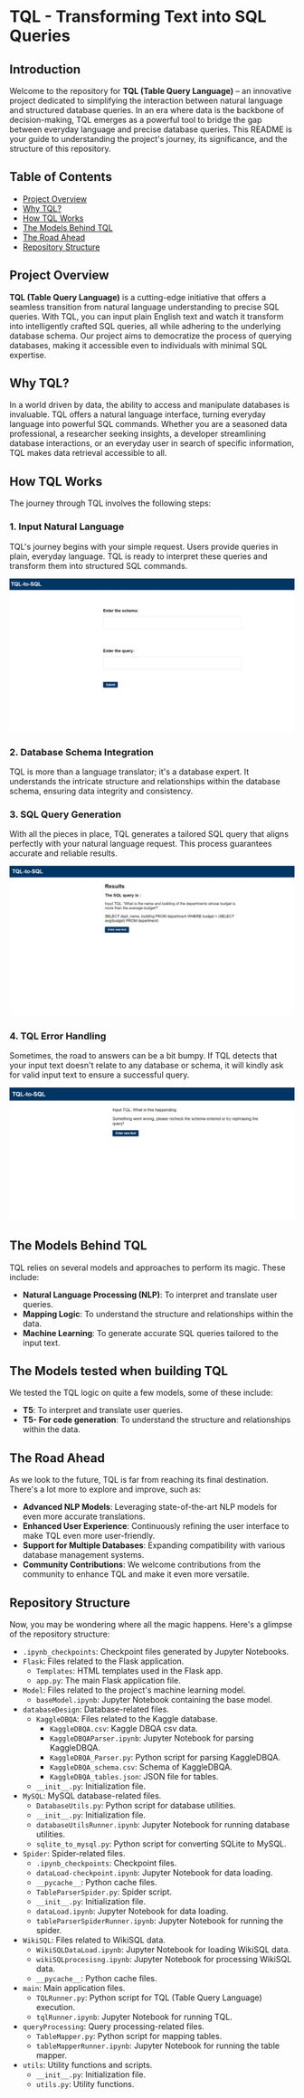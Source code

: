 # TQL - Transforming Text into SQL Queries

## Introduction

Welcome to the repository for **TQL (Table Query Language)** – an innovative project dedicated to simplifying the interaction between natural language and structured database queries. In an era where data is the backbone of decision-making, TQL emerges as a powerful tool to bridge the gap between everyday language and precise database queries. This README is your guide to understanding the project's journey, its significance, and the structure of this repository.

## Table of Contents

- [Project Overview](#project-overview)
- [Why TQL?](#why-tql)
- [How TQL Works](#how-tql-works)
- [The Models Behind TQL](#the-models-behind-tql)
- [The Road Ahead](#the-road-ahead)
- [Repository Structure](#repository-structure)

## Project Overview

**TQL (Table Query Language)** is a cutting-edge initiative that offers a seamless transition from natural language understanding to precise SQL queries. With TQL, you can input plain English text and watch it transform into intelligently crafted SQL queries, all while adhering to the underlying database schema. Our project aims to democratize the process of querying databases, making it accessible even to individuals with minimal SQL expertise.

## Why TQL?

In a world driven by data, the ability to access and manipulate databases is invaluable. TQL offers a natural language interface, turning everyday language into powerful SQL commands. Whether you are a seasoned data professional, a researcher seeking insights, a developer streamlining database interactions, or an everyday user in search of specific information, TQL makes data retrieval accessible to all.

## How TQL Works

The journey through TQL involves the following steps:

### 1. Input Natural Language

TQL's journey begins with your simple request. Users provide queries in plain, everyday language. TQL is ready to interpret these queries and transform them into structured SQL commands.

![TQL Initial UI](images/TQL-UI.jpeg)

### 2. Database Schema Integration

TQL is more than a language translator; it's a database expert. It understands the intricate structure and relationships within the database schema, ensuring data integrity and consistency.

### 3. SQL Query Generation

With all the pieces in place, TQL generates a tailored SQL query that aligns perfectly with your natural language request. This process guarantees accurate and reliable results.

![TQL Results](images/TQL-results.jpeg)

### 4. TQL Error Handling

Sometimes, the road to answers can be a bit bumpy. If TQL detects that your input text doesn't relate to any database or schema, it will kindly ask for valid input text to ensure a successful query.

![TQL Error Handling](images/TQL-Error_Handling.jpeg)

## The Models Behind TQL

TQL relies on several models and approaches to perform its magic. These include:

- **Natural Language Processing (NLP)**: To interpret and translate user queries.
- **Mapping Logic**: To understand the structure and relationships within the data.
- **Machine Learning**: To generate accurate SQL queries tailored to the input text.

## The Models tested when building TQL

We tested the TQL logic on quite a few models, some of these include: 

- **T5**: To interpret and translate user queries.
- **T5- For code generation**: To understand the structure and relationships within the data.

## The Road Ahead

As we look to the future, TQL is far from reaching its final destination. There's a lot more to explore and improve, such as:

- **Advanced NLP Models**: Leveraging state-of-the-art NLP models for even more accurate translations.
- **Enhanced User Experience**: Continuously refining the user interface to make TQL even more user-friendly.
- **Support for Multiple Databases**: Expanding compatibility with various database management systems.
- **Community Contributions**: We welcome contributions from the community to enhance TQL and make it even more versatile.

## Repository Structure

Now, you may be wondering where all the magic happens. Here's a glimpse of the repository structure:

- `.ipynb_checkpoints`: Checkpoint files generated by Jupyter Notebooks.
- `Flask`: Files related to the Flask application.
  - `Templates`: HTML templates used in the Flask app.
  - `app.py`: The main Flask application file.
- `Model`: Files related to the project's machine learning model.
  - `baseModel.ipynb`: Jupyter Notebook containing the base model.
- `databaseDesign`: Database-related files.
  - `KaggleDBQA`: Files related to the Kaggle database.
    - `KaggleDBQA.csv`: Kaggle DBQA csv data.
    - `KaggleDBQAParser.ipynb`: Jupyter Notebook for parsing KaggleDBQA.
    - `KaggleDBQA_Parser.py`: Python script for parsing KaggleDBQA.
    - `KaggleDBQA_schema.csv`: Schema of KaggleDBQA.
    - `KaggleDBQA_tables.json`: JSON file for tables.
  - `__init__.py`: Initialization file.
- `MySQL`: MySQL database-related files.
  - `DatabaseUtils.py`: Python script for database utilities.
  - `__init__.py`: Initialization file.
  - `databaseUtilsRunner.ipynb`: Jupyter Notebook for running database utilities.
  - `sqlite_to_mysql.py`: Python script for converting SQLite to MySQL.
- `Spider`: Spider-related files.
  - `.ipynb_checkpoints`: Checkpoint files.
  - `dataLoad-checkpoint.ipynb`: Jupyter Notebook for data loading.
  - `__pycache__`: Python cache files.
  - `TableParserSpider.py`: Spider script.
  - `__init__.py`: Initialization file.
  - `dataLoad.ipynb`: Jupyter Notebook for data loading.
  - `tableParserSpiderRunner.ipynb`: Jupyter Notebook for running the spider.
- `WikiSQL`: Files related to WikiSQL data.
  - `WikiSQLDataLoad.ipynb`: Jupyter Notebook for loading WikiSQL data.
  - `wikiSQLprocesisng.ipynb`: Jupyter Notebook for processing WikiSQL data.
  - `__pycache__`: Python cache files.
- `main`: Main application files.
  - `TQLRunner.py`: Python script for TQL (Table Query Language) execution.
  - `tqlRunner.ipynb`: Jupyter Notebook for running TQL.
- `queryProcessing`: Query processing-related files.
  - `TableMapper.py`: Python script for mapping tables.
  - `tableMapperRunner.ipynb`: Jupyter Notebook for running the table mapper.
- `utils`: Utility functions and scripts.
  - `__init__.py`: Initialization file.
  - `utils.py`: Utility functions.
